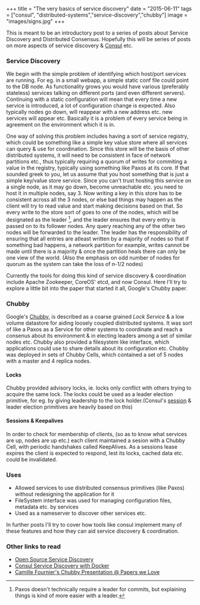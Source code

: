 +++
title = "The very basics of service discovery"
date = "2015-06-11"
tags = ["consul", "distributed-systems","service-discovery","chubby"]
image = "images/signs.jpg"
+++

This is meant to be an introductory post to a series of posts about
Service Discovery and Distributed Consensus. Hopefully this will be
series of posts on more aspects of service discovery & [Consul][1] etc.

### Service Discovery

We begin with the simple problem of identifying which host/port
services are running. For eg. in a small webapp, a simple static conf
file could point to the DB node. As functionality grows you would have
various (preferably stateless) services talking on different ports
(and even different servers). Continuing with a static configuration
will mean that every time a new service is introduced, a lot of
configuration change is expected. Also typically nodes go down, will
reappear with a new address etc. new services will appear
etc. Basically it is a problem of every service being in agreement on
the environment which it is in.

One way of solving this problem includes having a sort of service
registry, which could be something like a simple key value store where
all services can query & use for coordination. Since this store will
be the basis of other distributed systems, it will need to be
consistent in face of network partitions etc., thus typically
requiring a quorum of writes for commiting a value in the registry,
typically using something like Paxos at its core. If that sounded
greek to you, let us assume that you host something that is just a
simple key/value store service. Since you can't trust hosting this
service on a single node, as it may go down, become unreachable
etc. you need to host it in multiple nodes, say 3. Now writing a key
in this store has to be consistent across all the 3 nodes, or else bad
things may happen as the client will try to read value and start
making decisions based on that. So every write to the store sort of
goes to one of the nodes, which will be designated as the leader
[^paxos], and the leader ensures that every entry is passed on to its
follower nodes. Any query reaching any of the other two nodes will be
forwarded to the leader. The leader has the responsibility of ensuring
that all entries are atleast written by a majority of nodes so that if
something bad happens, a network partition for example, writes cannot
be made until there is a majority & once the partition heals there can
only be one view of the world. (Also the emphasis on odd number of
nodes for quorum as the system can take the loss of n-1/2 nodes)

Currently the tools for doing this kind of service discovery &
coordination include Apache Zookeeper, CoreOS' etcd, and now
Consul. Here I'll try to explore a little bit into the paper that
started it all, Google's Chubby paper.

### Chubby

Google's [Chubby][3], is described as a coarse grained *Lock Service*
& a low volume datastore for aiding loosely coupled distributed
systems. It was sort of like a Paxos as a Service for other systems to
coordinate and reach a consenus about its environment & in electing
leaders among a set of similar nodes etc.  Chubby also provided a
filesystem like interface, which applications could use to share
details about its configuration etc. Chubby was deployed in sets of
Chubby Cells, which contained a set of 5 nodes with a master and 4
replica nodes.

#### Locks

Chubby provided advisory locks, ie. locks only conflict with others
trying to acquire the same lock. The locks could be used as a leader
election primitive, for eg. by giving leadership to the lock
holder.(Consul's [session][4] & leader election primitives are
heavily based on this)

#### Sessions & Keepalives

In order to check for membership of clients, (so as to know what
services are up, nodes are up etc.) each client maintained a sesion
with a Chubby Cell, with periodic handshakes called KeepAlives. As a
sessions lease expires the client is expected to respond, lest its
locks, cached data etc. could be invalidated. 

### Uses
- Allowed services to use distributed consensus primitives (like
Paxos) without redesigning the application for it
- FileSystem interface was used for managing configuration files,
metadata etc. by services
- Used as a nameserver to discover other services etc. 

In further posts I'll try to cover how tools like consul implement
many of these features and how they can aid service discovery &
coordination.

### Other links to read
- [Open Source Service Discovery][2]
- [Consul Service Discovery with Docker][3]
- [Camille Fournier's Chubby Presentation @ Papers we Love][5]

[^paxos]: Paxos doesn't technically require a leader for commits, but explaining things is kind of more easier with a leader. 

[1]: https://consul.io
[2]: http://jasonwilder.com/blog/2014/02/04/service-discovery-in-the-cloud/
[3]: http://research.google.com/archive/chubby.html
[4]: http://www.consul.io/docs/internals/sessions.html
[5]: https://github.com/papers-we-love/papers-we-love/issues/169
